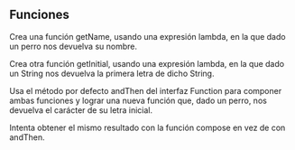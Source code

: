 ## Funciones

Crea una función getName, usando una expresión lambda, en la que dado un perro nos devuelva su nombre.  


Crea otra función getInitial, usando una expresión lambda, en la que dado un String nos devuelva la primera letra de dicho String.  


Usa el método por defecto andThen del interfaz Function para componer ambas funciones y lograr una nueva función que, dado un 
perro, nos devuelva el carácter de su letra inicial.  


Intenta obtener el mismo resultado con la función compose en vez de con andThen.
